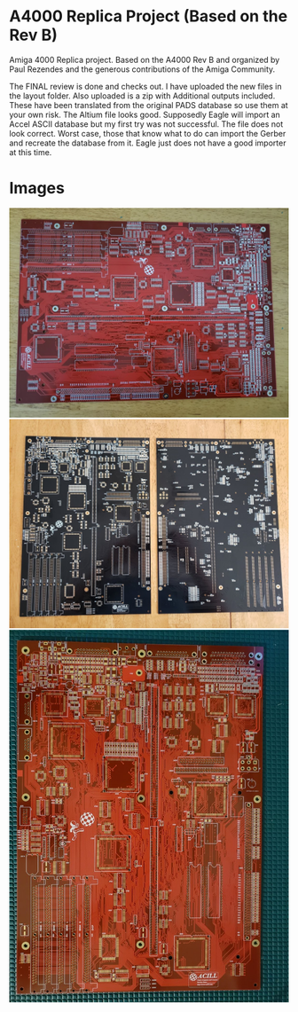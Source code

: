 # A4000 Replica Project (Based on the Rev B)
Amiga 4000 Replica project. Based on the A4000 Rev B and organized by Paul Rezendes and the generous contributions of the Amiga Community. 

The FINAL review is done and checks out. I have uploaded the new files in the layout folder. Also uploaded is a zip with Additional outputs included.  These have been translated from the original PADS database so use them at your own risk.
The Altium file looks good. Supposedly Eagle will import an Accel ASCII database but my first try was not successful. The file does not look correct. Worst case, those that know what to do can import the Gerber and recreate the database from it. Eagle just does not have a good importer at this time.  

# Images
<img src="https://github.com/Acill/A4000RevB/blob/master/Images/20180804_091312.jpg?raw=true"> 

<img src="https://github.com/Acill/A4000RevB/blob/master/Images/20180814_144927.jpg?raw=true">
<img src="https://github.com/Acill/A4000RevB/blob/master/Images/4000Dred.jpg?raw=true">
